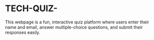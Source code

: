 # TECH-QUIZ-
 This webpage is a fun, interactive quiz platform where users enter their name and email, answer multiple-choice questions, and submit their responses easily.
